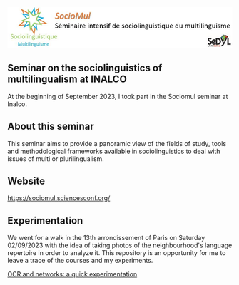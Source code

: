 ![sociolinguistics_inalco](images/entete_8.jpg)

## Seminar on the sociolinguistics of multilingualism at INALCO
At the beginning of September 2023, I took part in the Sociomul seminar at Inalco. 


## About this seminar
This seminar aims to provide a panoramic view of the fields of study, tools and methodological frameworks available in sociolinguistics to deal with issues of multi or plurilingualism.

## Website
https://sociomul.sciencesconf.org/

## Experimentation
We went for a walk in the 13th arrondissement of Paris on Saturday 02/09/2023 with the idea of taking photos of the neighbourhood's language repertoire in order to analyze it. This repository is an opportunity for me to leave a trace of the courses and my experiments.

[OCR and networks: a quick experimentation](https://dardeum.github.io/inalco_sociomul/linguistics_landscapes.html)
